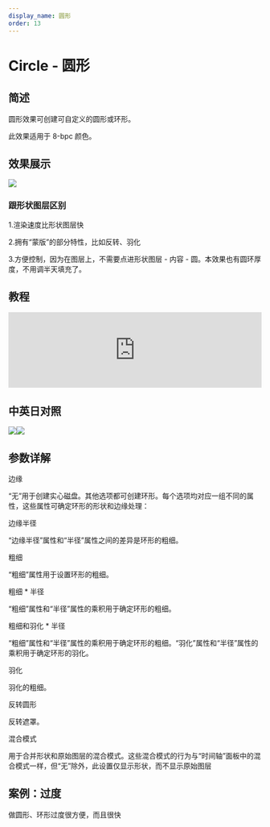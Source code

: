 ```yaml
---
display_name: 圆形
order: 13
---
```


# Circle - 圆形

## 简述

圆形效果可创建可自定义的圆形或环形。

此效果适用于 8-bpc 颜色。

## 效果展示

![](https://cdn.yuelili.com/20211230152304.png)

### 跟形状图层区别

1.渲染速度比形状图层快

2.拥有“蒙版”的部分特性，比如反转、羽化

3.方便控制，因为在图层上，不需要点进形状图层 - 内容 - 圆。本效果也有圆环厚度，不用调半天填充了。

## 教程

<iframe src="https://player.bilibili.com/player.html?bvid=BV1e34y1X7Vj&page=44&high_quality=1" width="100%" allowfullscreen="allowfullscreen" frameborder="0"></iframe>

## 中英日对照

![](https://mir.yuelili.com/user/AE/effects/AE-Effects-Generate-Circle.png)![](https://mir.yuelili.com/user/AE/effects/AE-Effects-Generate-Circle_cn.png)

## 参数详解

边缘

“无”用于创建实心磁盘。其他选项都可创建环形。每个选项均对应一组不同的属性，这些属性可确定环形的形状和边缘处理：

边缘半径

“边缘半径”属性和“半径”属性之间的差异是环形的粗细。

粗细

“粗细”属性用于设置环形的粗细。

粗细 \* 半径

“粗细”属性和“半径”属性的乘积用于确定环形的粗细。

粗细和羽化 \* 半径

“粗细”属性和“半径”属性的乘积用于确定环形的粗细。“羽化”属性和“半径”属性的乘积用于确定环形的羽化。

羽化

羽化的粗细。

反转圆形

反转遮罩。

混合模式

用于合并形状和原始图层的混合模式。这些混合模式的行为与“时间轴”面板中的混合模式一样，但“无”除外，此设置仅显示形状，而不显示原始图层

## 案例：过度

做圆形、环形过度很方便，而且很快
